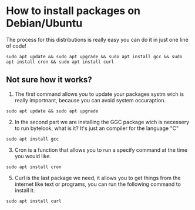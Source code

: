 # How to install packages on Debian/Ubuntu
The process for this distributions is really easy you can do it in just one line of code!
```
sudo apt update && sudo apt upgrade && sudo apt install gcc && sudo apt install cron && sudo apt install curl
```
## Not sure how it works?
1. The first command allows you to update your packages systm wich is really importnant, because you can avoid system occuraption.
```
sudo apt update && sudo apt upgrade
```
2. In the second part we are installing the GGC package wich is necessery to run bytelook, what is it? It's just an compiler for the language "C"
 ```
sudo apt install gcc
 ```
3. Cron is a function that allows you to run a specify command at the time you would like.
  ```
sudo apt install cron
```
5. Curl is the last package we need, it allows you to get things from the internet like text or programs, you can run the following command to install it.
  ```
sudo apt install curl
  ```

